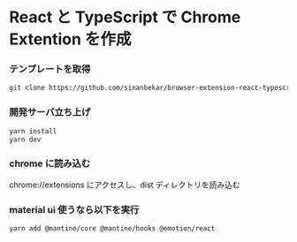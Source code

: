 # React と TypeScript で Chrome Extention を作成

### テンプレートを取得

```bash
git clone https://github.com/sinanbekar/browser-extension-react-typescript-starter.git
```

### 開発サーバ立ち上げ

```bash
yarn install
yarn dev
```

### chrome に読み込む

chrome://extensions にアクセスし、dist ディレクトリを読み込む

### material ui 使うなら以下を実行

```bash
yarn add @mantine/core @mantine/hooks @emotion/react
```
